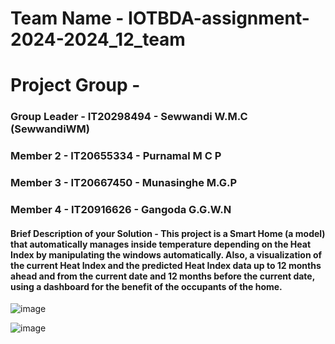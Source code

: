 # Team Name - IOTBDA-assignment-2024-2024_12_team
# Project Group - 
### Group Leader - IT20298494 - Sewwandi W.M.C (SewwandiWM)
### Member 2 - IT20655334 - Purnamal M C P 
### Member 3 - IT20667450 - Munasinghe M.G.P
### Member 4 - IT20916626 - Gangoda G.G.W.N

#### Brief Description of your Solution - This project is a Smart Home (a model) that automatically manages inside temperature depending on the Heat Index by manipulating the windows automatically. Also, a visualization of the current Heat Index and the predicted Heat Index data up to 12 months ahead and from the current date and 12 months before the current date, using a dashboard for the benefit of the occupants of the home.

![image](https://github.com/user-attachments/assets/153c944d-74ed-445d-8736-e42f557cbac6)

![image](https://github.com/user-attachments/assets/85c1d619-cd63-4434-b949-8c801a798ce7)



